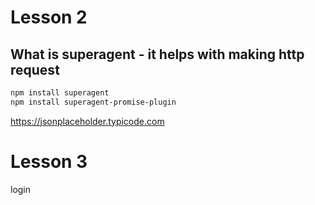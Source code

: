 # Lesson 2

## What is superagent - it helps with making http request

```sh 
npm install superagent
npm install superagent-promise-plugin
```

https://jsonplaceholder.typicode.com

# Lesson 3

login 